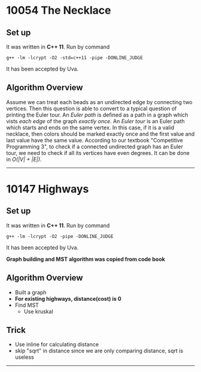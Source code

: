 # 10054 The Necklace

## Set up

It was written in **C++ 11**. Run by command

``g++ -lm -lcrypt -O2 -std=c++11 -pipe -DONLINE_JUDGE``

It has been accepted by Uva.

## Algorithm Overview

Assume we can treat each beads as an undirected edge by connecting two vertices. Then this  question is able to convert to a typical question of printing the Euler tour. An *Euler path* is defined as a path in a graph which vists *each edge* of the graph *exactly once*. An *Euler tour* is an Euler path which starts and ends on the same vertex. In this case, if it is a valid necklace, then colors should be marked exactly once and the first value and last value have the same value. According to our textbook "Competitive Programming 3", to check if a connected undirected graph has an Euler tour, we need to check if all its vertices have even degrees. It can be done in *O(|V| + |E|)*.

---



# 10147 Highways

## Set up

It was written in **C++ 11**. Run by command

``g++ -lm -lcrypt -O2 -pipe -DONLINE_JUDGE``

It has been accepted by Uva.

**Graph building and MST algorithm was copied from code book**

## Algorithm Overview

* Built a graph
* **For existing highways, distance(cost) is 0**
* Find MST
  * Use kruskal

## Trick

* Use inline for calculating distance
* skip "sqrt" in distance since we are only comparing distance, sqrt is useless

---

